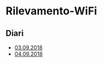 # Rilevamento-WiFi
## Diari
- [03.09.2018](Diari/2018_09_03_Prog1_DavideParadiso.pdf)
- [04.09.2018](2018_09_04_Prog1_DavideParadiso.pdf)